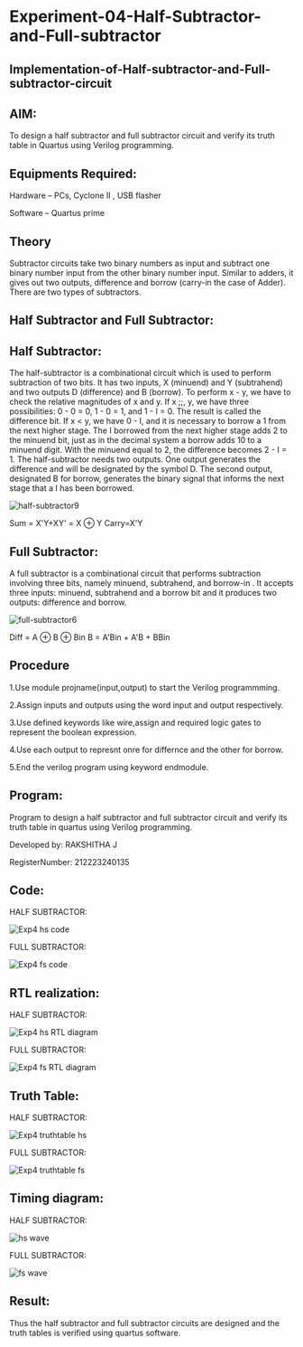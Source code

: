 # Experiment-04-Half-Subtractor-and-Full-subtractor
## Implementation-of-Half-subtractor-and-Full-subtractor-circuit
## AIM:
To design a half subtractor and full subtractor circuit and verify its truth table in Quartus using Verilog programming.

## Equipments Required:
 Hardware – PCs, Cyclone II , USB flasher
 
 Software – Quartus prime
## Theory
Subtractor circuits take two binary numbers as input and subtract one binary number input from the other binary number input. Similar to adders, it gives out two outputs, difference and borrow (carry-in the case of Adder). There are two types of subtractors.

## Half Subtractor and Full Subtractor:
## Half Subtractor:
The half-subtractor is a combinational circuit which is used to perform subtraction of two bits. It has two inputs, X (minuend) and Y (subtrahend) and two outputs D (difference) and B (borrow). To perform x - y, we have to check the relative magnitudes of x and y. If x ;;, y, we have three possibilities: 0 - 0 = 0, 1 - 0 = 1, and 1 - I = 0. The result is called the difference bit. If x < y, we have 0 - I, and it is necessary to borrow a 1 from the next higher stage. The I borrowed from the next higher stage adds 2 to the minuend bit, just as in the decimal system a borrow adds 10 to a minuend digit. With the minuend equal to 2, the difference becomes 2 - I = 1. The half-subtractor needs two outputs. One output generates the difference and will be designated by the symbol D. The second output, designated B for borrow, generates the binary signal that informs the next stage that a I has been borrowed.

![half-subtractor9](https://user-images.githubusercontent.com/36288975/166112538-58c3bc7c-ee5d-4e6a-ac8d-8e8328efe27a.png)

Sum = X'Y+XY' = X ⊕ Y
Carry=X'Y

## Full Subtractor:
A full subtractor is a combinational circuit that performs subtraction involving three bits, namely minuend, subtrahend, and borrow-in . It accepts three inputs: minuend, subtrahend and a borrow bit and it produces two outputs: difference and borrow. 

![full-subtractor6](https://user-images.githubusercontent.com/36288975/166112541-24c68359-3de8-4674-ae22-8272ffc385ed.png)

Diff = A ⊕ B ⊕ Bin B = A'Bin + A'B + BBin

## Procedure
1.Use module projname(input,output) to start the Verilog programmming.

2.Assign inputs and outputs using the word input and output respectively.

3.Use defined keywords like wire,assign and required logic gates to represent the boolean expression.

4.Use each output to represnt onre for differnce and the other for borrow.

5.End the verilog program using keyword endmodule.

## Program:
Program to design a half subtractor and full subtractor circuit and verify its truth table in quartus using Verilog programming.

Developed by: RAKSHITHA J

RegisterNumber: 212223240135

## Code:
HALF SUBTRACTOR:

![Exp4 hs code](https://github.com/Rakshithajagadeesh07/Experiment--03-Half-Subtractor-and-Full-subtractor/assets/147081797/bb9c7f07-ad8a-4c97-8c83-592b76024714)

FULL SUBTRACTOR:

![Exp4 fs code](https://github.com/Rakshithajagadeesh07/Experiment--03-Half-Subtractor-and-Full-subtractor/assets/147081797/df8286c7-5865-4e83-9620-d33374ce3909)

## RTL realization:
HALF SUBTRACTOR:

![Exp4 hs RTL diagram](https://github.com/Rakshithajagadeesh07/Experiment--03-Half-Subtractor-and-Full-subtractor/assets/147081797/3e85e259-fdf2-473a-834a-259442187e45)

FULL SUBTRACTOR:

![Exp4 fs RTL diagram](https://github.com/Rakshithajagadeesh07/Experiment--03-Half-Subtractor-and-Full-subtractor/assets/147081797/c6fa92c2-abe6-47cb-a845-47046b2cd103)

## Truth Table:
HALF SUBTRACTOR:

![Exp4 truthtable hs](https://github.com/Rakshithajagadeesh07/Experiment--03-Half-Subtractor-and-Full-subtractor/assets/147081797/9cbd307b-5e06-41fd-a248-f7de5e4c9327)

FULL SUBTRACTOR:

![Exp4 truthtable fs](https://github.com/Rakshithajagadeesh07/Experiment--03-Half-Subtractor-and-Full-subtractor/assets/147081797/f30f73bc-9e70-46a2-8e91-607e5b48591c)

## Timing diagram:
HALF SUBTRACTOR:

![hs wave](https://github.com/Rakshithajagadeesh07/Experiment--03-Half-Subtractor-and-Full-subtractor/assets/147081797/cc2a58bb-1563-4f99-80c6-5bf4f73c2db2)

FULL SUBTRACTOR:

![fs wave](https://github.com/Rakshithajagadeesh07/Experiment--03-Half-Subtractor-and-Full-subtractor/assets/147081797/5d6054c1-40ad-45ef-9969-e50cf18f4473)


## Result:
Thus the half subtractor and full subtractor circuits are designed and the truth tables is verified using quartus software.

